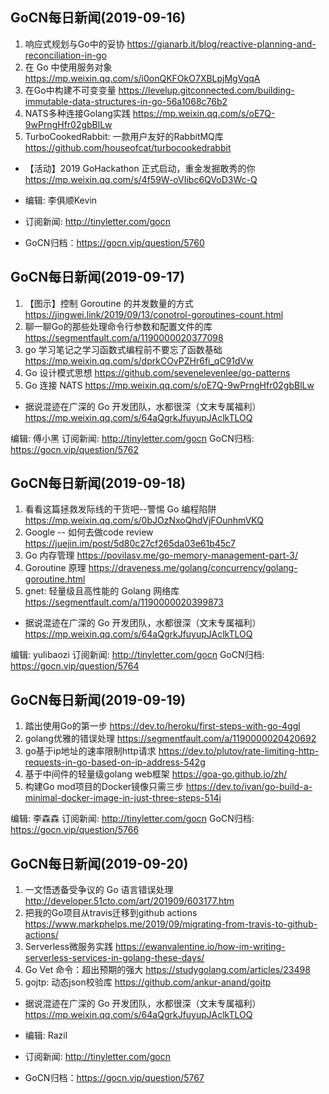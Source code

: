 ## GoCN每日新闻(2019-09-16)

1. 响应式规划与Go中的妥协 https://gianarb.it/blog/reactive-planning-and-reconciliation-in-go  
2. 在 Go 中使用服务对象 https://mp.weixin.qq.com/s/i0onQKFOkO7XBLpjMgVqqA   
3. 在Go中构建不可变变量 https://levelup.gitconnected.com/building-immutable-data-structures-in-go-56a1068c76b2   
4. NATS多种连接Golang实践 https://mp.weixin.qq.com/s/oE7Q-9wPrngHfr02gbBlLw  
5. TurboCookedRabbit: 一款用户友好的RabbitMQ库 https://github.com/houseofcat/turbocookedrabbit  

* 【活动】2019 GoHackathon 正式启动，重金发掘敢秀的你 https://mp.weixin.qq.com/s/4f59W-oVIibc6QVoD3Wc-Q  

* 编辑: 李俱顺Kevin
* 订阅新闻: http://tinyletter.com/gocn  
* GoCN归档：https://gocn.vip/question/5760

## GoCN每日新闻(2019-09-17)

1. 【图示】控制 Goroutine 的并发数量的方式 https://jingwei.link/2019/09/13/conotrol-goroutines-count.html
2. 聊一聊Go的那些处理命令行参数和配置文件的库 https://segmentfault.com/a/1190000020377098
3. go 学习笔记之学习函数式编程前不要忘了函数基础 https://mp.weixin.qq.com/s/dprkCOvPZHr6fi_qC91dVw
4. Go 设计模式思想 https://github.com/sevenelevenlee/go-patterns
5. Go 连接 NATS https://mp.weixin.qq.com/s/oE7Q-9wPrngHfr02gbBlLw

* 据说混迹在广深的 Go 开发团队，水都很深（文末专属福利）https://mp.weixin.qq.com/s/64aQgrkJfuyupJAclkTLOQ

编辑: 傅小黑
订阅新闻: http://tinyletter.com/gocn
GoCN归档: https://gocn.vip/question/5762

## GoCN每日新闻(2019-09-18)

1. 看看这篇拯救发际线的干货吧--警惕 Go 编程陷阱 https://mp.weixin.qq.com/s/0bJOzNxoQhdVjFOunhmVKQ
2. Google -- 如何去做code review https://juejin.im/post/5d80c27cf265da03e61b45c7
3. Go 内存管理 https://povilasv.me/go-memory-management-part-3/
4. Goroutine 原理 https://draveness.me/golang/concurrency/golang-goroutine.html
5. gnet: 轻量级且高性能的 Golang 网络库 https://segmentfault.com/a/1190000020399873

* 据说混迹在广深的 Go 开发团队，水都很深（文末专属福利）https://mp.weixin.qq.com/s/64aQgrkJfuyupJAclkTLOQ

编辑: yulibaozi
订阅新闻: http://tinyletter.com/gocn
GoCN归档: https://gocn.vip/question/5764


## GoCN每日新闻(2019-09-19)

1. 踏出使用Go的第一步 https://dev.to/heroku/first-steps-with-go-4ggl
2. golang优雅的错误处理 https://segmentfault.com/a/1190000020420692
3. go基于ip地址的速率限制http请求 https://dev.to/plutov/rate-limiting-http-requests-in-go-based-on-ip-address-542g
4. 基于中间件的轻量级golang web框架 https://goa-go.github.io/zh/
5. 构建Go mod项目的Docker镜像只需三步 https://dev.to/ivan/go-build-a-minimal-docker-image-in-just-three-steps-514i

编辑: 李森森
订阅新闻: http://tinyletter.com/gocn
GoCN归档: https://gocn.vip/question/5766

## GoCN每日新闻(2019-09-20)

1. 一文悟透备受争议的 Go 语言错误处理 http://developer.51cto.com/art/201909/603177.htm   
2. 把我的Go项目从travis迁移到github actions https://www.markphelps.me/2019/09/migrating-from-travis-to-github-actions/    
3. Serverless微服务实践 https://ewanvalentine.io/how-im-writing-serverless-services-in-golang-these-days/    
4. Go Vet 命令：超出预期的强大 https://studygolang.com/articles/23498  
5. gojtp: 动态json校验库 https://github.com/ankur-anand/gojtp  

* 据说混迹在广深的 Go 开发团队，水都很深（文末专属福利）https://mp.weixin.qq.com/s/64aQgrkJfuyupJAclkTLOQ

* 编辑: Razil  
* 订阅新闻: http://tinyletter.com/gocn  
* GoCN归档：https://gocn.vip/question/5767  

